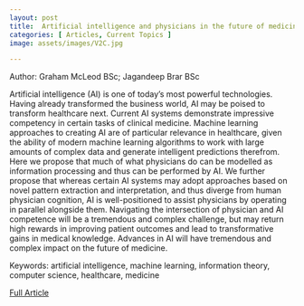 ```yaml
---
layout: post
title:  Artificial intelligence and physicians in the future of medicine&#58; a meeting of minds?
categories: [ Articles, Current Topics ]
image: assets/images/V2C.jpg

---
```


Author: Graham McLeod BSc; Jagandeep Brar BSc

Artificial intelligence (AI) is one of today’s most powerful technologies. Having already transformed the business world, AI may be poised to transform healthcare next. Current AI systems demonstrate impressive competency in certain tasks of clinical medicine. Machine learning approaches to creating AI are of particular relevance in healthcare, given the ability of modern machine learning algorithms to work with large amounts of complex data and generate intelligent predictions therefrom. Here we propose that much of what physicians do can be modelled as information processing and thus can be performed by AI. We further propose that whereas certain AI systems may adopt approaches based on novel pattern extraction and interpretation, and thus diverge from human physician cognition, AI is well-positioned to assist physicians by operating in parallel alongside them. Navigating the intersection of physician and AI competence will be a tremendous and complex challenge, but may return high rewards in improving patient outcomes and lead to transformative gains in medical knowledge. Advances in AI will have tremendous and complex impact on the future of medicine.

Keywords: artificial intelligence, machine learning, information theory, computer science, healthcare, medicine

<a href = "/assets/documents/V2I1/V2I1A14.pdf"> Full Article </a>